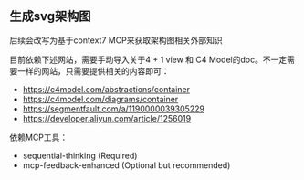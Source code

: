 ## 生成svg架构图

后续会改写为基于context7 MCP来获取架构图相关外部知识

目前依赖下述网站，需要手动导入关于4 + 1 view 和 C4 Model的doc。不一定需要一样的网站，只需要提供相关的内容即可：
- https://c4model.com/abstractions/container
- https://c4model.com/diagrams/container
- https://segmentfault.com/a/1190000039305229
- https://developer.aliyun.com/article/1256019

依赖MCP工具：
- sequential-thinking (Required)
- mcp-feedback-enhanced (Optional but recommended)